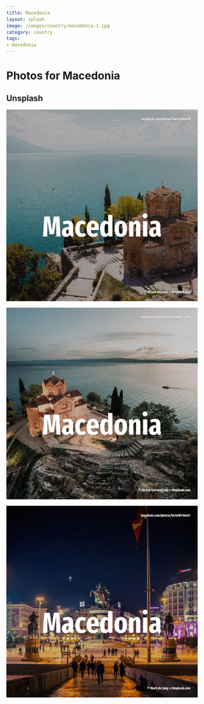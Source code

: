 ```yaml
---
title: Macedonia
layout: splash
image: /images/country/macedonia.1.jpg
category: country
tags:
- macedonia
---
```

# Photos for Macedonia

## Unsplash

![Macedonia](/images/country/macedonia.1.jpg)

![Macedonia](/images/country/macedonia.2.jpg)

![Macedonia](/images/country/macedonia.3.jpg)